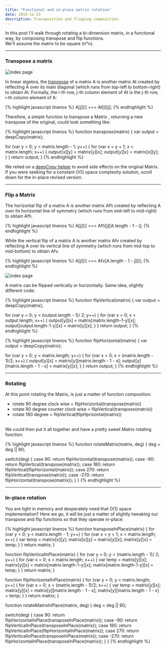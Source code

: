 ```yaml
---
title: "Functional and in-place matrix rotation"
date: 2015-12-23
description: Transposition and flipping composition.
---
```


In this post I'll walk through rotating a bi-dimension matrix, in a functional way, by composing transpose and flip functions.
<br>We'll assume the matrix to be square (n*n).

***

### Transpose a matrix

![index page](https://raw.githubusercontent.com/nickbalestra/nickbalestra.github.io/master/assets/images/transpose.png)

In linear algebra, the [transpose](https://en.wikipedia.org/wiki/Transpose) of a matrix A is another matrix At created by reflecting A over its main diagonal (which runs from top-left to bottom-right) to obtain At. Formally, the i-th row, j-th column element of At is the j-th row, i-th column element of A:

{% highlight javascript linenos %}
A[j][i] === At[i][j];
{% endhighlight %}

Therefore, a simple function to transpose a Matrix , returning a new transpose of the original, could look something like: 

{% highlight javascript linenos %}
function transpose(matrix) {
  var output = deepCopy(matrix);

  for (var y = 0; y < matrix.length - 1; y++) {
    for (var x = y + 1; x < matrix.length; x++) {
      output[x][y] = matrix[y][x];
      output[y][x] = matrix[x][y];
    }
  }
  return output;
}
{% endhighlight %}

We relied on a [deepCopy helper](http://nick.balestra.ch/2015/deep-copying-and-empty-arrays/) to avoid side effects on the original Matrix. If you were seeking for a constant O(1) space complexity solution, scroll down for the in-place revised version.


*** 

### Flip a Matrix

The horizontal flip of a matrix A is another matrix Afh created by reflecting A over its horizontal line of symmetry (which runs from mid-left to mid-right) to obtain Afh. 

{% highlight javascript linenos %}
A[j][i] === Afh[j][A.length - 1 - i];
{% endhighlight %}


While the vertical flip of a matrix A is another matrix Afv created by reflecting A over its vertical line of symmetry (which runs from mid-top to mid-bottom) to obtain Afv.

{% highlight javascript linenos %}
A[j][i] === Afv[A.length - 1 - j][i];
{% endhighlight %}


![index page](https://raw.githubusercontent.com/nickbalestra/nickbalestra.github.io/master/assets/images/flip.png)

A matrix can be flipped vertically or horizontally. Same idea, slightly different code:

{% highlight javascript linenos %}
function flipVertical(matrix) {
  var output = deepCopy(matrix);

  for (var y = 0; y < (output.length - 1)/ 2; y++) {
    for (var x = 0; x < output.length; x++) {
      output[y][x] = matrix[matrix.length-1-y][x];
      output[output.length-1-y][x] = matrix[y][x];
    }
  }
  return output;
}
{% endhighlight %}

{% highlight javascript linenos %}
function flipHorizontal(matrix) {
  var output = deepCopy(matrix);

  for (var y = 0; y < matrix.length; y++) {
    for (var x = 0; x < (matrix.length - 1)/2; x++) {
      output[y][x] = matrix[y][matrix.length - 1 - x];
      output[y][matrix.length - 1 - x] = matrix[y][x];
    }
  }
  return output;
}
{% endhighlight %}

***

### Rotating

At this point rotating the Matrix, is just a matter of function composition:

- rotate 90 degree clock wise = flipHorizontal(transpose(matrix))
- rotate 90 degree counter clock wise = flipVertical(transpose(matrix))
- rotate 180 degree = flipVertical(flipHprizontal(matrix))

<br>We could then put it all together and have a pretty sweet Matrix rotating function:

{% highlight javascript linenos %}
function rotateMatrix(matrix, deg) {
  deg = deg || 90;

  switch(deg) {
    case 90:
      return flipHorizontal(transpose(matrix));
    case -90:
      return flipVertical(transpose(matrix));
    case 180:
      return flipVertical(flipHorizontal(matrix));
    case 270:
      return flipVertical(transpose(matrix));
    case -270:
      return flipHorizontal(transpose(matrix));
  }
}
{% endhighlight %}

***

### In-place rotation

You are tight in memory and desperately need that O(1) space implementation? Here we go, it will be just a matter of slightly tweaking our transpose and flip functions so that they operate in-place:

{% highlight javascript linenos %}
function transposeInPlace(matrix) {
  for (var y = 0; y < matrix.length - 1; y++) {
    for (var x = y + 1; x < matrix.length; x++) {
      var temp = matrix[x][y];
      matrix[x][y] = matrix[y][x];
      matrix[y][x] = temp;
    }
  }
  return matrix;
}

function flipVerticalInPlace(matrix) {
  for (var y = 0; y < (matrix.length - 1)/ 2; y++) {
    for (var x = 0; x < matrix.length; x++) {
      var temp = matrix[y][x];
      matrix[y][x] = matrix[matrix.length-1-y][x];
      matrix[matrix.length-1-y][x] = temp;
    }
  }
  return matrix;
}

function flipHorizontalInPlace(matrix) {
  for (var y = 0; y < matrix.length; y++) {
    for (var x = 0; x < (matrix.length - 1)/2; x++) {
      var temp = matrix[y][x];
      matrix[y][x] = matrix[y][matrix.length - 1 - x];
      matrix[y][matrix.length - 1 - x] = temp;
    }
  }
  return matrix;
}

function rotateMatrixInPlace(matrix, deg) {
  deg = deg || 90;

  switch(deg) {
    case 90:
      return flipHorizontalInPlace(transposeInPlace(matrix));
    case -90:
      return flipVerticalInPlace(transposeInPlace(matrix));
    case 180:
      return flipVerticalInPlace(flipHorizontalInPlace(matrix));
    case 270:
      return flipVerticalInPlace(transposeInPlace(matrix));
    case -270:
      return flipHorizontalInPlace(transposeInPlace(matrix));
  }
}
{% endhighlight %}
